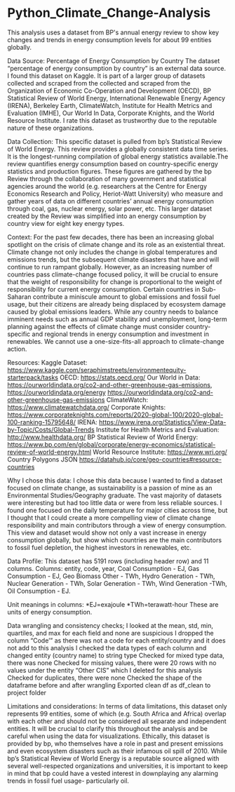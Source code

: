 # Python_Climate_Change-Analysis
This analysis uses a dataset from BP's annual energy review to show key changes and trends in energy consumption levels for about 99 entities globally. 

Data Source:
Percentage of Energy Consumption by Country
The dataset “percentage of energy consumption by country” is an external data source. I found this dataset on Kaggle. It is part of a larger group of datasets collected and scraped from the collected and scraped from the Organization of Economic Co-Operation and Development (OECD), BP Statistical Review of World Energy, International Renewable Energy Agency (IRENA), Berkeley Earth, ClimateWatch, Institute for Health Metrics and Evaluation (IMHE), Our World In Data, Corporate Knights, and the World Resource Institute. I rate this dataset as trustworthy due to the reputable nature of these organizations. 

Data Collection:
This specific dataset is pulled from bp’s Statistical Review of World Energy. This review provides a globally consistent data time series. It is the longest-running compilation of global energy statistics available.The review quantifies energy consumption based on country-specific energy statistics and production figures. These figures are gathered by the bp Review through the collaboration of many government and statistical agencies around the world (e.g. researchers at the Centre for Energy Economics Research and Policy, Heriot-Watt University) who measure and gather years of data on different countries’ annual energy consumption through coal, gas, nuclear energy, solar power, etc. This larger dataset created by the Review was simplified into an energy consumption by country view for eight key energy types. 

Context:
For the past few decades, there has been an increasing global spotlight on the crisis of climate change and its role as an existential threat. Climate change not only includes the change in global temperatures and emissions trends, but the subsequent climate disasters that have and will continue to run rampant globally. However, as an increasing number of countries pass climate-change focused policy, it will be crucial to ensure that the weight of responsibility for change is proportional to the weight of responsibility for current energy consumption. Certain countries in Sub-Saharan contribute a miniscule amount to global emissions and fossil fuel usage, but their citizens are already being displaced by ecosystem damage caused by global emissions leaders. While any country needs to balance imminent needs such as annual GDP stability and unemployment, long-term planning against the effects of climate change must consider country-specific and regional trends in energy consumption and investment in renewables. We cannot use a one-size-fits-all approach to climate-change action. 

Resources:
Kaggle Dataset: https://www.kaggle.com/seraphimstreets/environmentequity-starterpack/tasks
OECD: https://stats.oecd.org/
Our World in Data: https://ourworldindata.org/co2-and-other-greenhouse-gas-emissions, https://ourworldindata.org/energy https://ourworldindata.org/co2-and-other-greenhouse-gas-emissions
ClimateWatch: https://www.climatewatchdata.org/
Corporate Knights: https://www.corporateknights.com/reports/2020-global-100/2020-global-100-ranking-15795648/
IRENA: https://www.irena.org/Statistics/View-Data-by-Topic/Costs/Global-Trends
Institute for Health Metrics and Evaluation: http://www.healthdata.org/
BP Statistical Review of World Energy: https://www.bp.com/en/global/corporate/energy-economics/statistical-review-of-world-energy.html
World Resource Institute: https://www.wri.org/
Country Polygons JSON https://datahub.io/core/geo-countries#resource-countries


Why I chose this data:
I chose this data because I wanted to find a dataset focused on climate change, as sustainability is a passion of mine as an Environmental Studies/Geography graduate. The vast majority of datasets were interesting but had too little data or were from less reliable sources. I found one focused on the daily temperature for major cities across time, but I thought that I could create a more compelling view of climate change responsibility and main contributors through a view of energy consumption. This view and dataset would show not only a vast increase in energy consumption globally, but show which countries are the main contributors to fossil fuel depletion, the highest investors in renewables, etc. 


Data Profile:
This dataset has 5191 rows (including header row) and 11 columns. 
Columns: entity, code, year, Coal Consumption - EJ, Gas Consumption - EJ, Geo Biomass Other - TWh, Hydro Generation - TWh, Nuclear Generation - TWh, Solar Generation - TWh, Wind Generation -TWh, Oil Consumption - EJ. 

Unit meanings in columns:
*EJ=exajoule
*TWh=terawatt-hour
These are units of energy consumption. 

Data wrangling and consistency checks;
I looked at the mean, std, min, quartiles, and max for each field and none are suspicious
I dropped the column “Code’” as there was not a code for each entity/country and it does not add to this analysis
I checked the data types of each column and changed entity (country name) to string type
Checked for mixed type data, there was none
Checked for missing values, there were 20 rows with no values under the entity “Other CIS” which I deleted for this analysis
Checked for duplicates, there were none
Checked the shape of the dataframe before and after wrangling
Exported clean df as df_clean to project folder


Limitations and considerations:
In terms of data limitations, this dataset only represents 99 entities, some of which (e.g. South Africa and Africa) overlap with each other and should not be considered all separate and independent entities. It will be crucial to clarify this throughout the analysis and be careful when using the data for visualizations. 
Ethically, this dataset is provided by bp, who themselves have a role in past and present emissions and even ecosystem disasters such as their infamous oil spill of 2010. While bp’s Statistical Review of World Energy is a reputable source aligned with several well-respected organizations and universities, it is important to keep in mind that bp could have a vested interest in downplaying any alarming trends in fossil fuel usage- particularly oil. 
